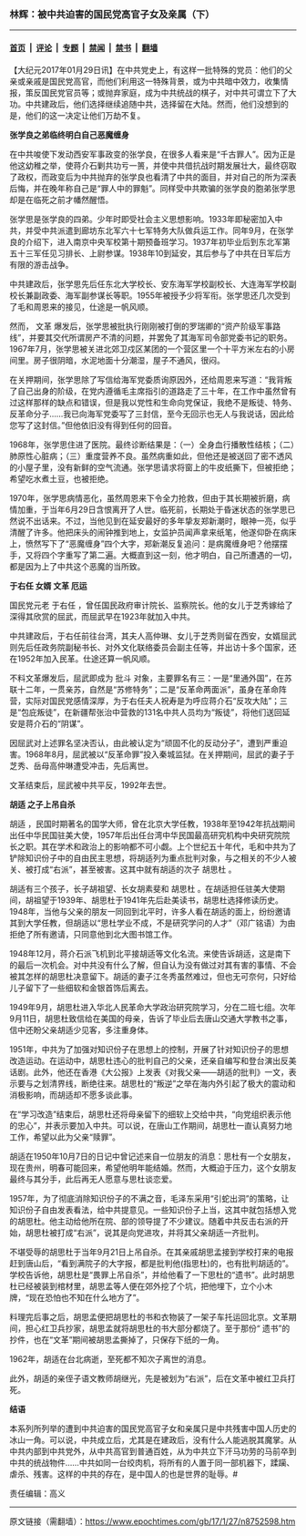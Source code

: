 ### 林辉：被中共迫害的国民党高官子女及亲属（下）

---

#### [首页](../../../..?n8752598) &nbsp;|&nbsp; [评论](../../../../../epoch-comment?n8752598) &nbsp;|&nbsp; [专题](../../../../../epoch-special?n8752598) &nbsp;|&nbsp; [禁闻](../../../../../epoch-news?n8752598) &nbsp;|&nbsp; [禁书](../../../../../books?n8752598) &nbsp;|&nbsp; [翻墙](https://github.com/gfw-breaker/nogfw/blob/master/README.md?n8752598)


<div class="post_content" id="artbody" itemprop="articleBody">
 <!-- article content begin -->
 <p>
  【大纪元2017年01月29日讯】在中共党史上，有这样一批特殊的党员：他们的父亲或亲戚是国民党高官，而他们利用这一特殊背景，或为中共暗中效力，收集情报，策反国民党官员等；或抛弃家庭，成为中共统战的棋子，对中共可谓立下了大功。中共建政后，他们选择继续追随中共，选择留在大陆。然而，他们没想到的是，他们的这一决定让他们万劫不复。
 </p>
 <p>
  <strong>
   张学良之弟临终明白自己恶魔缠身
   <br/>
  </strong>
 </p>
 <p>
  在中共唆使下发动西安军事政变的张学良，在很多人看来是“千古罪人”。因为正是他这幼稚之举，使蒋介石剿共功亏一篑，并使中共借抗战时期发展壮大，最终窃取了政权，而政变后为中共抛弃的张学良也看清了中共的面目，并对自己的所为深表后悔，并在晚年称自己是“罪人中的罪魁”。同样受中共欺骗的张学良的胞弟张学思却是在临死之前才幡然醒悟。
 </p>
 <p>
  张学思是张学良的四弟。少年时即受社会主义思想影响。1933年即秘密加入中共，并受中共派遣到廊坊东北军六十七军特务大队做兵运工作。同年9月，在张学良的介绍下，进入南京中央军校第十期预备班学习。1937年初毕业后到东北军第五十三军任见习排长、上尉参谋。1938年10到延安，其后参与了中共在日军后方有限的游击战争。
 </p>
 <p>
  中共建政后，张学思先后任东北大学校长、安东海军学校副校长、大连海军学校副校长兼副政委、海军副参谋长等职。1955年被授予少将军衔。张学思还几次受到了毛和周恩来的接见，仕途是一帆风顺。
 </p>
 <p>
  然而，
  <ok href="https://www.epochtimes.com/gb/tag/%E6%96%87%E9%9D%A9.html">
   文革
  </ok>
  爆发后，张学思被批执行刚刚被打倒的罗瑞卿的“资产阶级军事路线”，并要其交代所谓房产不清的问题，并罢免了其海军司令部党委书记的职务。1967年7月，张学思被关进北郊卫戍区某团的一个营区里一个十平方米左右的小房间里。房子很阴暗，水泥地面十分潮湿，屋子不通风，很闷。
 </p>
 <p>
  在关押期间，张学思除了写信给海军党委质询原因外，还给周恩来写道：“我背叛了自己出身的阶级，在党内遵循毛主席指引的道路走了三十年，在工作中虽然曾有过这样那样的缺点和错误，但是我以党性和生命向党保证，我绝不是叛徒、特务、反革命分子……我已向海军党委写了三封信，至今无回示也无人与我说话，因此给您写了这封信。”但他依旧没有得到任何的回音。
 </p>
 <p>
  1968年，张学思住进了医院。最终诊断结果是：（一）全身血行播散性结核；（二）肺原性心脏病；（三）重度营养不良。虽然病重如此，但他还是被送回了密不透风的小屋子里，没有新鲜的空气流通。张学思请求将窗上的牛皮纸撕下，但被拒绝；希望吃水煮土豆，也被拒绝。
 </p>
 <p>
  1970年，张学思病情恶化，虽然周恩来下令全力抢救，但由于其长期被折磨，病情加重，于当年6月29日含恨离开了人世。临死前，长期处于昏迷状态的张学思已然说不出话来。不过，当他见到在延安最好的多年挚友郑新潮时，眼神一亮，似乎清醒了许多。他把床头的闹钟推到地上，女监护员闻声拿来纸笔，他遂仰卧在病床上，愤然写下了“恶魔缠身”四个大字，郑新潮反复追问：是病魔缠身吧？他摆摆手，又将四个字重写了第二遍。大概直到这一刻，他才明白，自己所遭遇的一切，都是因为上了中共这个恶魔的当所致。
 </p>
 <p>
  <strong>
   <ok href="https://www.epochtimes.com/gb/tag/%E4%BA%8E%E5%8F%B3%E4%BB%BB.html">
    于右任
   </ok>
   女婿
   <ok href="https://www.epochtimes.com/gb/tag/%E6%96%87%E9%9D%A9.html">
    文革
   </ok>
   厄运
  </strong>
 </p>
 <p>
  国民党元老
  <ok href="https://www.epochtimes.com/gb/tag/%E4%BA%8E%E5%8F%B3%E4%BB%BB.html">
   于右任
  </ok>
  ，曾任国民政府审计院长、监察院长。他的女儿于芝秀嫁给了深得其欣赏的屈武，而屈武早在1923年就加入中共。
 </p>
 <p>
  中共建政后，于右任前往台湾，其夫人高仲琳、女儿于芝秀则留在西安，女婿屈武则先后任政务院副秘书长、对外文化联络委员会副主任等，并出访十多个国家，还在1952年加入民革。仕途还算一帆风顺。
 </p>
 <p>
  不料文革爆发后，屈武即成为
  <ok href="https://www.epochtimes.com/gb/tag/%E6%89%B9%E6%96%97.html">
   批斗
  </ok>
  对象，主要罪名有三：一是“里通外国”，在苏联十二年，一贯亲苏，自然是“苏修特务”；二是“反革命两面派”，虽身在革命阵营，实际对国民党感情深厚，为于右任夫人祝寿是为呼应蒋介石“反攻大陆”；三是“包庇叛徒”，在新疆帮张治中营救的131名中共人员均为“叛徒”，将他们送回延安是蒋介石的“阴谋”。
 </p>
 <p>
  因屈武对上述罪名坚决否认，由此被认定为“顽固不化的反动分子”，遭到严重迫害。1968年8月，屈武被以“反革命罪”投入秦城监狱。在关押期间，屈武的妻子于芝秀、岳母高仲琳遭受冲击，先后离世。
 </p>
 <p>
  文革结束后，屈武被中共平反，1992年去世。
 </p>
 <p>
  <strong>
   <ok href="https://www.epochtimes.com/gb/tag/%E8%83%A1%E9%80%82.html">
    胡适
   </ok>
   之子上吊自杀
  </strong>
 </p>
 <p>
  <ok href="https://www.epochtimes.com/gb/tag/%E8%83%A1%E9%80%82.html">
   胡适
  </ok>
  ，民国时期著名的国学大师，曾在北京大学任教，1938年至1942年抗战期间出任中华民国驻美大使，1957年后出任台湾中华民国最高研究机构中央研究院院长之职。其在学术和政治上的影响都不可小觑。上个世纪五十年代，毛和中共为了铲除知识份子中的自由民主思想，将胡适列为重点批判对象，与之相关的不少人被关、被打成“右派”，甚至被害。这其中就有胡适的次子
  <ok href="https://www.epochtimes.com/gb/tag/%E8%83%A1%E6%80%9D%E6%9D%9C.html">
   胡思杜
  </ok>
  。
 </p>
 <p>
  胡适有三个孩子，长子胡祖望、长女胡素斐和
  <ok href="https://www.epochtimes.com/gb/tag/%E8%83%A1%E6%80%9D%E6%9D%9C.html">
   胡思杜
  </ok>
  。在胡适担任驻美大使期间，胡祖望于1939年、胡思杜于1941年先后赴美读书，胡思杜选择修读历史。1948年，当他与父亲的朋友一同回到北平时，许多人看在胡适的面上，纷纷邀请其到大学任教，但胡适以“思杜学业不成，不是研究学问的人才”（邓广铭语）为由拒绝了所有邀请，只同意他到北大图书馆工作。
 </p>
 <p>
  1948年12月，蒋介石派飞机到北平接胡适等文化名流。来使告诉胡适，这是南下的最后一次机会。对中共没有什么了解，但自认为没有做过对其有害的事情、不会被其怎样的胡思杜决意留下。胡适的妻子江冬秀虽然难过，但也无可奈何，只好给儿子留下了一些细软和金银首饰后离去。
 </p>
 <p>
  1949年9月，胡思杜进入华北人民革命大学政治研究院学习，分在二班七组。次年9月11日，胡思杜致信给在美国的母亲，告诉了毕业后去唐山交通大学教书之事，信中还盼父亲胡适少见客，多注重身体。
 </p>
 <p>
  1951年，中共为了加强对知识份子在思想上的控制，开展了针对知识份子的思想改造运动。在运动中，胡思杜违心的批判自己的父亲，还亲自编写和登台演出反美话剧。此外，他还在香港《大公报》上发表《对我父亲——胡适的批判》一文，表示要与之划清界线，断绝往来。胡思杜的“叛逆”之举在海内外引起了极大的震动和消极影响，而胡适却不愿多谈此事。
 </p>
 <p>
  在“学习改造”结束后，胡思杜还将母亲留下的细软上交给中共，“向党组织表示他的忠心”，并表示要加入中共。可以说，在唐山工作期间，胡思杜一直认真努力地工作，希望以此为父亲“赎罪”。
 </p>
 <p>
  胡适在1950年10月7日的日记中曾记述来自一位朋友的消息：思杜有一个女朋友，现在贵州，明春可能回来，希望他明年能结婚。然而，大概迫于压力，这个女朋友最终与其分手，此后再无人愿意与思杜谈恋爱。
 </p>
 <p>
  1957年，为了彻底消除知识份子的不满之音，毛泽东采用“引蛇出洞”的策略，让知识份子自由发表看法，给中共提意见。一些知识份子上当，这其中就包括想入党的胡思杜。他主动给他所在院、部的领导提了不少建议。随着中共反击右派的开始，胡思杜被打成“右派”，说其是向党进攻，并将其父亲胡适一齐批判。
 </p>
 <p>
  不堪受辱的胡思杜于当年9月21日上吊自杀。在其亲戚胡思孟接到学校打来的电报赶到唐山后，“看到满院子的大字报，都是批判他(指思杜)的，也有批判胡适的”。学校告诉他，胡思杜是“畏罪上吊自杀”，并给他看了一下思杜的“遗书”。此时胡思杜已经被装到棺材里，胡思孟等人便在郊外挖了个坑，把他埋下，立个小木牌，“现在恐怕也不知在什么地方了”。
 </p>
 <p>
  料理完后事之后，胡思孟便把胡思杜的书和衣物装了一架子车托运回北京。文革期间，担心红卫兵抄家，胡思孟就将胡思杜的书大部分都烧了。至于那份“ 遗书”的抄件，也在“文革”期间被胡思孟撕掉了，只保存下纸的一角。
 </p>
 <p>
  1962年，胡适在台北病逝，至死都不知次子离世的消息。
 </p>
 <p>
  此外，胡适的亲侄子语文教师胡继光，先是被划为“右派”，后在文革中被红卫兵打死。
 </p>
 <p>
  <strong>
   结语
  </strong>
 </p>
 <p>
  本系列所列举的遭到中共迫害的国民党高官子女和亲属只是中共残害中国人历史的冰山一角。可以说，中共成立后，尤其是在建政后，没有什么人能逃脱其魔掌。从中共内部到中共党外，从中共高官到普通百姓，从为中共立下汗马功劳的马前卒到中共的统战物件……中共如同一台绞肉机，将所有的人置于同一部机器下，蹂躏、虐杀、残害。这样的中共的存在，是中国人的也是世界的耻辱。#
 </p>
 <p>
  责任编辑：高义
 </p>
 <!-- article content end -->
 <div id="below_article_ad">
 </div>
</div>


---

原文链接（需翻墙）：https://www.epochtimes.com/gb/17/1/27/n8752598.htm